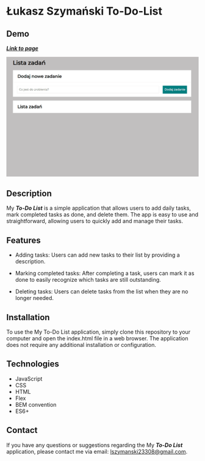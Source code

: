 # Łukasz Szymański To-Do-List

## Demo

***[Link to page](https://lszymanski23308.github.io/toDoList/)***

![animation of my website](https://github.com/lszymanski23308/toDoList/blob/main/images/Animation.gif)


## Description
My ***To-Do List*** is a simple application that allows users to add daily tasks, mark completed tasks as done, and delete them.
The app is easy to use and straightforward, allowing users to quickly add and manage their tasks.

## Features
- Adding tasks: Users can add new tasks to their list by providing a description.

- Marking completed tasks: After completing a task, users can mark it as done to easily recognize which tasks are still outstanding.

- Deleting tasks: Users can delete tasks from the list when they are no longer needed.

## Installation
To use the My To-Do List application, simply clone this repository to your computer and open the index.html file in a web browser.
The application does not require any additional installation or configuration.

## Technologies
- JavaScript 
- CSS
- HTML
- Flex
- BEM convention
- ES6+

## Contact
If you have any questions or suggestions regarding the My ***To-Do List*** application, please contact me via email: lszymanski23308@gmail.com.

